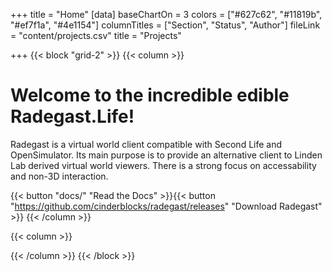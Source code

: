 +++
title = "Home"
[data]
baseChartOn = 3
colors = ["#627c62", "#11819b", "#ef7f1a", "#4e1154"]
columnTitles = ["Section", "Status", "Author"]
fileLink = "content/projects.csv"
title = "Projects"

+++
{{< block "grid-2" >}}
{{< column >}}

# Welcome to the incredible edible Radegast.Life!

Radegast is a virtual world client compatible with Second Life and OpenSimulator. 
Its main purpose is to provide an alternative client to Linden Lab derived virtual world viewers. 
There is a strong focus on accessability and non-3D interaction.

{{< button "docs/" "Read the Docs" >}}{{< button "https://github.com/cinderblocks/radegast/releases" "Download Radegast" >}}
{{< /column >}}

{{< column >}}

{{< /column >}}
{{< /block >}}